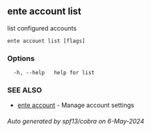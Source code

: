 ## ente account list

list configured accounts

```
ente account list [flags]
```

### Options

```
  -h, --help   help for list
```

### SEE ALSO

* [ente account](ente_account.md)	 - Manage account settings

###### Auto generated by spf13/cobra on 6-May-2024
